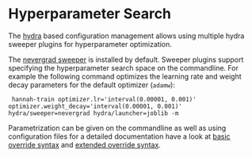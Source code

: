 # Hyperparameter Search

The [hydra](https://hydra.cc) based configuration management allows using multiple hydra sweeper plugins for hyperparameter optimization.

The [nevergrad sweeper](https://hydra.cc/docs/plugins/nevergrad_sweeper) is installed by default. Sweeper plugins support specifying the
hyperparameter search space on the commandline. For example the following command optimizes the learning rate and weight decay parameters
for the default optimizer (`adamw`):

     hannah-train optimizer.lr='interval(0.00001, 0.001)' optimizer.weight_decay='interval(0.00001, 0.001)' hydra/sweeper=nevergrad hydra/launcher=joblib -m

Parametrization can be given on the commandline as well as using configuration files for a detailed documentation have a look at  [basic override syntax](https://hydra.cc/docs/advanced/override_grammar/basic)  and [extended override syntax](https://hydra.cc/docs/advanced/override_grammar/extended).
